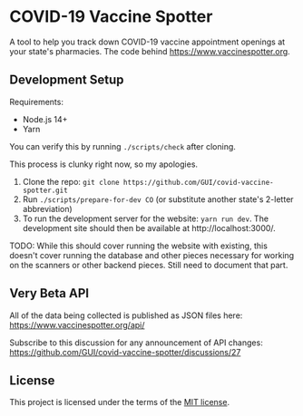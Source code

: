 # COVID-19 Vaccine Spotter

A tool to help you track down COVID-19 vaccine appointment openings at your state's pharmacies. The code behind https://www.vaccinespotter.org.

## Development Setup

Requirements:

- Node.js 14+
- Yarn

You can verify this by running `./scripts/check` after cloning.

This process is clunky right now, so my apologies.

1. Clone the repo: `git clone https://github.com/GUI/covid-vaccine-spotter.git`
2. Run `./scripts/prepare-for-dev CO` (or substitute another state's 2-letter abbreviation)
3. To run the development server for the website: `yarn run dev`. The development site should then be available at http://localhost:3000/.

TODO: While this should cover running the website with existing, this doesn't cover running the database and other pieces necessary for working on the scanners or other backend pieces. Still need to document that part.

## Very Beta API

All of the data being collected is published as JSON files here: https://www.vaccinespotter.org/api/

Subscribe to this discussion for any announcement of API changes: https://github.com/GUI/covid-vaccine-spotter/discussions/27

## License

This project is licensed under the terms of the [MIT license](./LICENSE.txt).
